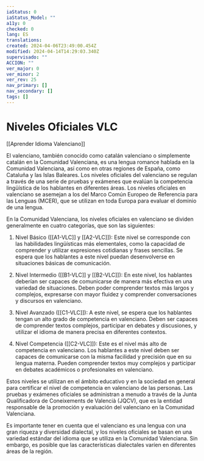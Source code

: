 ```yaml
---
iaStatus: 0
iaStatus_Model: ""
a11y: 0
checked: 0
lang: ES
translations: 
created: 2024-04-06T23:49:00.454Z
modified: 2024-04-14T14:29:03.340Z
supervisado: ""
ACCION: ""
ver_major: 0
ver_minor: 2
ver_rev: 25
nav_primary: []
nav_secondary: []
tags: []
---
```

# Niveles Oficiales VLC

[[Aprender Idioma Valenciano]]

El valenciano, también conocido como catalán valenciano o simplemente catalán en la Comunidad Valenciana, es una lengua romance hablada en la Comunidad Valenciana, así como en otras regiones de España, como Cataluña y las Islas Baleares. Los niveles oficiales del valenciano se regulan a través de una serie de pruebas y exámenes que evalúan la competencia lingüística de los hablantes en diferentes áreas. Los niveles oficiales en valenciano se asemejan a los del Marco Común Europeo de Referencia para las Lenguas (MCER), que se utilizan en toda Europa para evaluar el dominio de una lengua.

En la Comunidad Valenciana, los niveles oficiales en valenciano se dividen generalmente en cuatro categorías, que son las siguientes:

1. Nivel Básico ([[A1-VLC]] y [[A2-VLC]]): Este nivel se corresponde con las habilidades lingüísticas más elementales, como la capacidad de comprender y utilizar expresiones cotidianas y frases sencillas. Se espera que los hablantes a este nivel puedan desenvolverse en situaciones básicas de comunicación.
    
2. Nivel Intermedio ([[B1-VLC]] y [[B2-VLC]]): En este nivel, los hablantes deberían ser capaces de comunicarse de manera más efectiva en una variedad de situaciones. Deben poder comprender textos más largos y complejos, expresarse con mayor fluidez y comprender conversaciones y discursos en valenciano.
    
3. Nivel Avanzado ([[C1-VLC]]): A este nivel, se espera que los hablantes tengan un alto grado de competencia en valenciano. Deben ser capaces de comprender textos complejos, participar en debates y discusiones, y utilizar el idioma de manera precisa en diferentes contextos.
    
4. Nivel Competencia ([[C2-VLC]]): Este es el nivel más alto de competencia en valenciano. Los hablantes a este nivel deben ser capaces de comunicarse con la misma facilidad y precisión que en su lengua materna. Pueden comprender textos muy complejos y participar en debates académicos o profesionales en valenciano.
    

Estos niveles se utilizan en el ámbito educativo y en la sociedad en general para certificar el nivel de competencia en valenciano de las personas. Las pruebas y exámenes oficiales se administran a menudo a través de la Junta Qualificadora de Coneixements de Valencià (JQCV), que es la entidad responsable de la promoción y evaluación del valenciano en la Comunidad Valenciana.

Es importante tener en cuenta que el valenciano es una lengua con una gran riqueza y diversidad dialectal, y los niveles oficiales se basan en una variedad estándar del idioma que se utiliza en la Comunidad Valenciana. Sin embargo, es posible que las características dialectales varíen en diferentes áreas de la región.